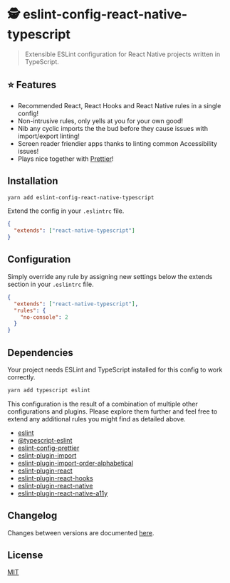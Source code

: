 # 🕵️ eslint-config-react-native-typescript

> Extensible ESLint configuration for React Native projects written in TypeScript.

## ⭐ Features

- Recommended React, React Hooks and React Native rules in a single config!
- Non-intrusive rules, only yells at you for your own good!
- Nib any cyclic imports the the bud before they cause issues with import/export linting!
- Screen reader friendier apps thanks to linting common Accessibility issues!
- Plays nice together with [Prettier](https://github.com/prettier/prettier)!

## Installation

```sh
yarn add eslint-config-react-native-typescript
```

Extend the config in your `.eslintrc` file.

```json
{
  "extends": ["react-native-typescript"]
}
```

## Configuration

Simply override any rule by assigning new settings below the extends section in your `.eslintrc` file.

```json
{
  "extends": ["react-native-typescript"],
  "rules": {
    "no-console": 2
  }
}
```

## Dependencies

Your project needs ESLint and TypeScript installed for this config to work correctly.

```sh
yarn add typescript eslint
```

This configuration is the result of a combination of multiple other configurations and plugins. Please explore them further and feel free to extend any additional rules you might find as detailed above.

- [eslint](https://github.com/eslint/eslint)
- [@typescript-eslint](https://github.com/typescript-eslint/typescript-eslint/tree/master/packages/eslint-plugin)
- [eslint-config-prettier](https://github.com/prettier/eslint-config-prettier)
- [eslint-plugin-import](https://github.com/benmosher/eslint-plugin-import)
- [eslint-plugin-import-order-alphabetical](https://github.com/janpaul123/eslint-plugin-import-order-alphabetical)
- [eslint-plugin-react](https://github.com/yannickcr/eslint-plugin-react)
- [eslint-plugin-react-hooks](https://github.com/facebook/react/tree/master/packages/eslint-plugin-react-hooks)
- [eslint-plugin-react-native](https://github.com/Intellicode/eslint-plugin-react-native)
- [eslint-plugin-react-native-a11y](https://github.com/FormidableLabs/eslint-plugin-react-native-a11y)

## Changelog

Changes between versions are documented [here](./CHANGELOG.md).

## License

[MIT](./LICENSE)
